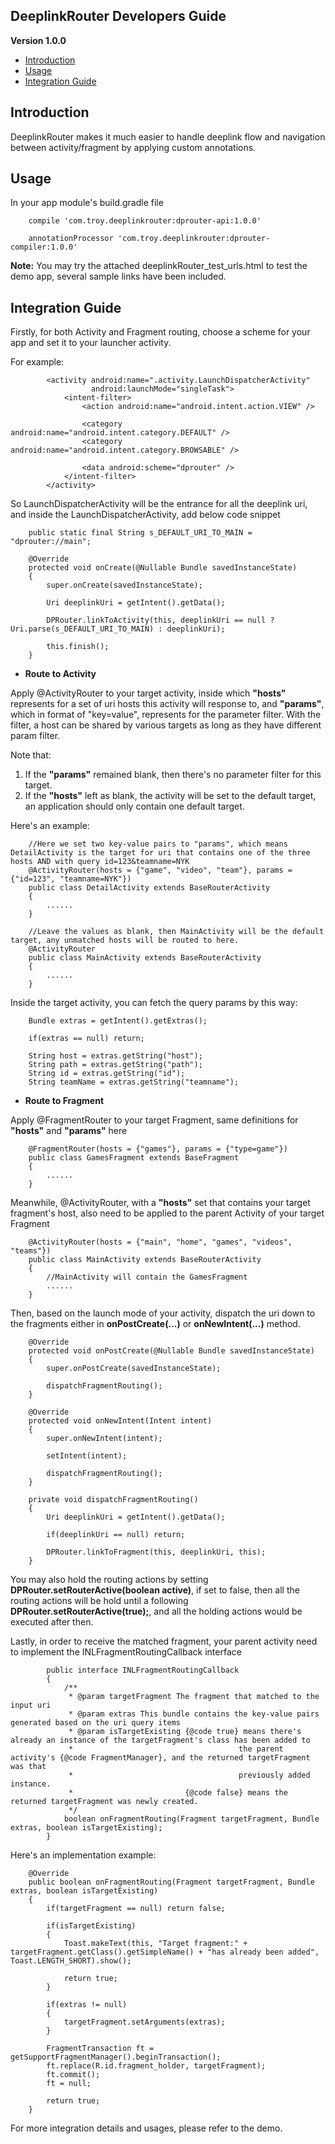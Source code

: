 ## DeeplinkRouter Developers Guide ##

**Version 1.0.0**

- [Introduction](#introduction)
- [Usage](#usage)
- [Integration Guide](#integration-guide)

<a name="#introduction"></a>
## Introduction

DeeplinkRouter makes it much easier to handle deeplink flow and navigation between activity/fragment by applying custom annotations.

<a name="#usage"></a>
## Usage

In your app module's build.gradle file
```
    compile 'com.troy.deeplinkrouter:dprouter-api:1.0.0'

    annotationProcessor 'com.troy.deeplinkrouter:dprouter-compiler:1.0.0'
```

**Note:** You may try the attached deeplinkRouter_test_urls.html to test the demo app, several sample links have been included.

<a name="#integration-guide"></a>
## Integration Guide

Firstly, for both Activity and Fragment routing, choose a scheme for your app and set it to your launcher activity.

For example:
```
        <activity android:name=".activity.LaunchDispatcherActivity"
                  android:launchMode="singleTask">
            <intent-filter>
                <action android:name="android.intent.action.VIEW" />

                <category android:name="android.intent.category.DEFAULT" />
                <category android:name="android.intent.category.BROWSABLE" />

                <data android:scheme="dprouter" />
            </intent-filter>
        </activity>
```
So LaunchDispatcherActivity will be the entrance for all the deeplink uri, and inside the LaunchDispatcherActivity, add below code snippet
```
    public static final String s_DEFAULT_URI_TO_MAIN = "dprouter://main";
    
    @Override
    protected void onCreate(@Nullable Bundle savedInstanceState)
    {
        super.onCreate(savedInstanceState);

        Uri deeplinkUri = getIntent().getData();

        DPRouter.linkToActivity(this, deeplinkUri == null ? Uri.parse(s_DEFAULT_URI_TO_MAIN) : deeplinkUri);

        this.finish();
    }
```

- **Route to Activity**

Apply @ActivityRouter to your target activity, inside which **"hosts"** represents for a set of uri hosts this activity will response to, and **"params"**, which in format of "key=value", represents for the parameter filter. With the filter, a host can be shared by various targets as long as they have different param filter.

Note that:
1. If the **"params"** remained blank, then there's no parameter filter for this target.
2. If the **"hosts"** left as blank, the activity will be set to the default target, an application should only contain one default target.

Here's an example:
```
    //Here we set two key-value pairs to "params", which means DetailActivity is the target for uri that contains one of the three hosts AND with query id=123&teamname=NYK
    @ActivityRouter(hosts = {"game", "video", "team"}, params = {"id=123", "teamname=NYK"})
    public class DetailActivity extends BaseRouterActivity
    {
        ......
    }
    
    //Leave the values as blank, then MainActivity will be the default target, any unmatched hosts will be routed to here.
    @ActivityRouter 
    public class MainActivity extends BaseRouterActivity
    {
        ......
    }
```

Inside the target activity, you can fetch the query params by this way:
```
    Bundle extras = getIntent().getExtras();

    if(extras == null) return;

    String host = extras.getString("host");
    String path = extras.getString("path");
    String id = extras.getString("id");
    String teamName = extras.getString("teamname");
```

- **Route to Fragment**

Apply @FragmentRouter to your target Fragment, same definitions for **"hosts"** and **"params"** here
```
    @FragmentRouter(hosts = {"games"}, params = {"type=game"})
    public class GamesFragment extends BaseFragment
    {
        ......
    }
```

Meanwhile, @ActivityRouter, with a **"hosts"** set that contains your target fragment's host, also need to be applied to the parent Activity of your target Fragment
```
    @ActivityRouter(hosts = {"main", "home", "games", "videos", "teams"})
    public class MainActivity extends BaseRouterActivity
    {
        //MainActivity will contain the GamesFragment
        ......
    }
```

Then, based on the launch mode of your activity, dispatch the uri down to the fragments either in **onPostCreate(...)** or **onNewIntent(...)** method.
```
    @Override
    protected void onPostCreate(@Nullable Bundle savedInstanceState)
    {
        super.onPostCreate(savedInstanceState);

        dispatchFragmentRouting();
    }

    @Override
    protected void onNewIntent(Intent intent)
    {
        super.onNewIntent(intent);

        setIntent(intent);

        dispatchFragmentRouting();
    }

    private void dispatchFragmentRouting()
    {
        Uri deeplinkUri = getIntent().getData();

        if(deeplinkUri == null) return;

        DPRouter.linkToFragment(this, deeplinkUri, this);
    }
```

You may also hold the routing actions by setting **DPRouter.setRouterActive(boolean active)**, if set to false, then all the routing actions will be hold until a following **DPRouter.setRouterActive(true);**, and all the holding actions would be executed after then.

Lastly, in order to receive the matched fragment, your parent activity need to implement the INLFragmentRoutingCallback interface
```
        public interface INLFragmentRoutingCallback
        {
            /**
             * @param targetFragment The fragment that matched to the input uri
             * @param extras This bundle contains the key-value pairs generated based on the uri query items
             * @param isTargetExisting {@code true} means there's already an instance of the targetFragment's class has been added to
             *                                     the parent activity's {@code FragmentManager}, and the returned targetFragment was that
             *                                     previously added instance.
             *                         {@code false} means the returned targetFragment was newly created.
             */
            boolean onFragmentRouting(Fragment targetFragment, Bundle extras, boolean isTargetExisting);
        }
```

Here's an implementation example:
```
    @Override
    public boolean onFragmentRouting(Fragment targetFragment, Bundle extras, boolean isTargetExisting)
    {
        if(targetFragment == null) return false;

        if(isTargetExisting)
        {
            Toast.makeText(this, "Target fragment:" + targetFragment.getClass().getSimpleName() + "has already been added", Toast.LENGTH_SHORT).show();

            return true;
        }

        if(extras != null)
        {
            targetFragment.setArguments(extras);
        }

        FragmentTransaction ft = getSupportFragmentManager().beginTransaction();
        ft.replace(R.id.fragment_holder, targetFragment);
        ft.commit();
        ft = null;

        return true;
    }
```

For more integration details and usages, please refer to the demo.
